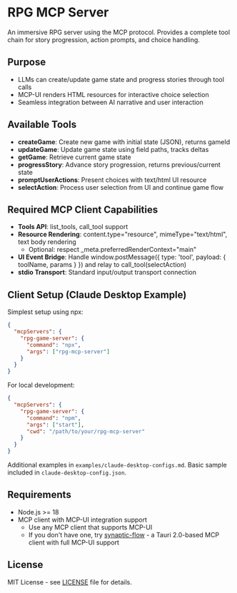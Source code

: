 # RPG MCP Server

An immersive RPG server using the MCP protocol. Provides a complete tool chain for story progression, action prompts, and choice handling.

## Purpose

- LLMs can create/update game state and progress stories through tool calls
- MCP-UI renders HTML resources for interactive choice selection
- Seamless integration between AI narrative and user interaction

## Available Tools

- **createGame**: Create new game with initial state (JSON), returns gameId
- **updateGame**: Update game state using field paths, tracks deltas
- **getGame**: Retrieve current game state
- **progressStory**: Advance story progression, returns previous/current state
- **promptUserActions**: Present choices with text/html UI resource
- **selectAction**: Process user selection from UI and continue game flow

## Required MCP Client Capabilities

- **Tools API**: list_tools, call_tool support
- **Resource Rendering**: content.type="resource", mimeType="text/html", text body rendering
  - Optional: respect _meta.preferredRenderContext="main"
- **UI Event Bridge**: Handle window.postMessage({ type: 'tool', payload: { toolName, params } }) and relay to call_tool(selectAction)
- **stdio Transport**: Standard input/output transport connection

## Client Setup (Claude Desktop Example)

Simplest setup using npx:

```json
{
  "mcpServers": {
    "rpg-game-server": {
      "command": "npx",
      "args": ["rpg-mcp-server"]
    }
  }
}
```

For local development:

```json
{
  "mcpServers": {
    "rpg-game-server": {
      "command": "npm",
      "args": ["start"],
      "cwd": "/path/to/your/rpg-mcp-server"
    }
  }
}
```

Additional examples in `examples/claude-desktop-configs.md`. Basic sample included in `claude-desktop-config.json`.

## Requirements

- Node.js >= 18
- MCP client with MCP-UI integration support
  - Use any MCP client that supports MCP-UI
  - If you don't have one, try [synaptic-flow](https://github.com/fritzprix/synaptic-flow) - a Tauri 2.0-based MCP client with full MCP-UI support

## License

MIT License - see [LICENSE](LICENSE) file for details.
